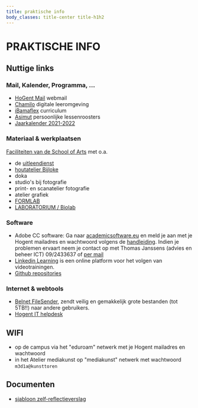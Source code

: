 ```yaml
---
title: praktische info
body_classes: title-center title-h1h2
---
```


# PRAKTISCHE INFO
## Nuttige links

### Mail, Kalender, Programma, ...
* [HoGent Mail](http://webmail.hogent.be/) webmail
* [Chamilo](https://chamilo.hogent.be/) digitale leeromgeving
* [iBamaflex](https://ibamaflex.hogent.be/) curriculum
* [Asimut](https://hogent.asimut.net/public/) persoonlijke lessenroosters
* [Jaarkalender 2021-2022](https://schoolofartsgent.be/2021/wp-content/uploads/2021/05/07_Acad-kal-2021-2022-SCH-ACAD-v2.pdf)

### Materiaal & werkplaatsen
[Faciliteiten van de School of Arts](https://schoolofartsgent.be/nl/onderwijs/faciliteiten) met o.a.
* de [uitleendienst](http://uitleendienst.schoolofarts.be/users/sign_in)
* [houtatelier Bijloke](https://www.facebook.com/KASKhoutatelier)
* doka
* studio's bij fotografie
* print- en scanatelier fotografie
* atelier grafiek
* [FORMLAB](https://www.formlab.schoolofarts.be/)
* [LABORATORIUM / Biolab](http://www.laboratorium.bio/)

### Software
* Adobe CC software: Ga naar [academicsoftware.eu](https://www.academicsoftware.eu/) en meld je aan met je Hogent mailadres en wachtwoord volgens de [handleiding](https://streamable.com/tb4xyr). Indien je problemen ervaart neem je contact op met Thomas Janssens (advies en beheer ICT) 09/2433637 of [per mail](mailto:thomas.janssens@hogent.be)
* [Linkedin Learning](https://linkedin-learning.pxf.io/) is een online platform voor het volgen van videotrainingen.
* [Github repositories](https://github.com/theBlackBoxSociety/)

### Internet & webtools
* [Belnet FileSender](https://filesender.belnet.be/index.php?s=upload), zendt veilig en gemakkelijk grote bestanden (tot 5TB!!) naar andere gebruikers.
* [Hogent IT helpdesk](https://servicedesk.hogent.be/)

## WIFI
* op de campus via het "eduroam" netwerk met je Hogent mailadres en wachtwoord
* in het Atelier mediakunst op "mediakunst" netwerk met wachtwoord `m3d1a@kunsttoren`

## Documenten
* [sjabloon zelf-reflectieverslag](SjabloonReflectieverslag.rtf)
